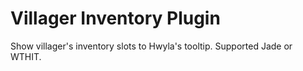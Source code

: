 # Villager Inventory Plugin

Show villager's inventory slots to Hwyla's tooltip. Supported Jade or WTHIT.
